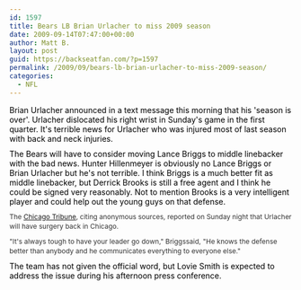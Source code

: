 ```yaml
---
id: 1597
title: Bears LB Brian Urlacher to miss 2009 season
date: 2009-09-14T07:47:00+00:00
author: Matt B.
layout: post
guid: https://backseatfan.com/?p=1597
permalink: /2009/09/bears-lb-brian-urlacher-to-miss-2009-season/
categories:
  - NFL
---
```


<div class="entry">
  <p style="margin-top: 10px; margin-right: 0px; margin-bottom: 10px; margin-left: 0px; color: #000000; padding: 0px;">
    Brian Urlacher announced in a text message this morning that his 'season is over'. Urlacher dislocated his right wrist in Sunday's game in the first quarter. It's terrible news for Urlacher who was injured most of last season with back and neck injuries.
  </p>

  <p style="margin-top: 10px; margin-right: 0px; margin-bottom: 10px; margin-left: 0px; color: #000000; padding: 0px;">
    The Bears will have to consider moving Lance Briggs to middle linebacker with the bad news. Hunter Hillenmeyer is obviously no Lance Briggs or Brian Urlacher but he's not terrible. I think Briggs is a much better fit as middle linebacker, but Derrick Brooks is still a free agent and I think he could be signed very reasonably. Not to mention Brooks is a very intelligent player and could help out the young guys on that defense.
  </p>

  <p style="margin-top: 0px; margin-right: 0px; margin-bottom: 10px; margin-left: 0px; outline-width: 0px; outline-style: initial; outline-color: initial; font-size: 12px; vertical-align: baseline; background-image: initial; background-repeat: initial; background-attachment: initial; -webkit-background-clip: initial; -webkit-background-origin: initial; background-color: transparent; line-height: 17px; color: #333333; background-position: initial initial; padding: 0px; border: 0px initial initial;">
    The <a href="https://blogs.chicagosports.chicagotribune.com/huddleup/2009/09/brian-urlacher-out-for-the-season-with-wrist-injury.html">Chicago Tribune</a>, citing anonymous sources, reported on Sunday night that Urlacher will have surgery back in Chicago.
  </p>

  <p style="margin-top: 0px; margin-right: 0px; margin-bottom: 10px; margin-left: 0px; outline-width: 0px; outline-style: initial; outline-color: initial; font-size: 12px; vertical-align: baseline; background-image: initial; background-repeat: initial; background-attachment: initial; -webkit-background-clip: initial; -webkit-background-origin: initial; background-color: transparent; line-height: 17px; color: #333333; background-position: initial initial; padding: 0px; border: 0px initial initial;">
    "It's always tough to have your leader go down," Briggssaid, "He knows the defense better than anybody and he communicates everything to everyone else."
  </p>

  <p style="margin-top: 10px; margin-right: 0px; margin-bottom: 10px; margin-left: 0px; color: #000000; padding: 0px;">
    The team has not given the official word, but Lovie Smith is expected to address the issue during his afternoon press conference.
  </p>
</div>
